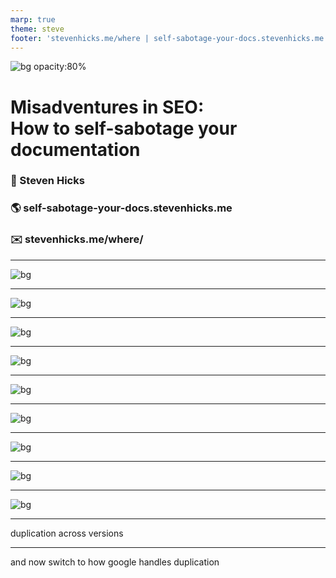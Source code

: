 ```yaml
---
marp: true
theme: steve
footer: 'stevenhicks.me/where | self-sabotage-your-docs.stevenhicks.me'
---
```


<!-- _class: title -->
<!-- _footer: "" -->

![bg opacity:80%](images/cover.jpg)

# Misadventures in SEO:<br/>How to self-sabotage your documentation

### 👦 Steven Hicks

### 🌎 self-sabotage-your-docs.stevenhicks.me

### ✉️ stevenhicks.me/where/

---

![bg](images/camunda.jpg)

<!--
- I'm a DX engineer at Camunda
- basically docs infra
- give the docs the engineering love they deserve
- like customizing our docs platform,
-   or improving the contributor experience to our docs
-   or archiving unsupported versions of our documentation


- Camunda is a platform for automating and orchestrating processes
- getting your services interacting in a stable, predictable manner

-->

---

![bg](images/c7_vs_c8.jpg)

<!--
- a couple years ago, we made a pretty big change with our product
- we moved from focusing on you hosting on your own infrastructure
-   to us hosting for you in our SaaS platform.
- this was the change from Camunda 7 to Camunda 8; we call them c7 and c8 in case I do that
- with a new focus, and a new version number, we also built new docs.
- our v7 docs were built with hugo; v8 docs with docusaurus
- both of these versions of our product are still supported for now
- but our team, devex, took a stance that while we would technically still support the v7 docs, we would minimize that support, to focus on v8 docs.
- basically, we'd shove them in the back of the closet, to collect dust and cobwebs, ...
- unless something went very wrong.

- and that is foreshadowing.
- I think. I am talking to a room full of people with significantly more writing experience and education than me so if I don't know the definition of foreshadowing please let me live in blissful naivety.

-->

---

![bg](images/timeline_0.jpg)

<!--

The story I have to tell you takes place over the last few years

-->

---

![bg](images/timeline_1.jpg)

<!--
- before the v8 release, something started happening to our v7 docs
- prior to mar 2021, if you searched for the acronym bpmn
  - you'd see ~20 relevant results
  - bpmn stands for...
  - & it's a critical element of the camunda product
    - The camunda product is built on the idea that you can model a process graphically
    - using an open standard called bpmn
    - and then camunda's engine will execute that process
    - as it can interpret that open standard, bpmn
  - because it's a critical element of the product,
    - our docs have a lot of content about bpmn
  - you'll find out later why I know that date precisely

-->

---

![bg](images/timeline_2.jpg)

<!--
- but mar 2021, after this mysterious event -
  - search results began declining
  - in both google and site search
- dec 2021 - users were impacted enough to mention it in our forums
  - at this point, you'd see fewer relevant results for bpmn
    - but still some results
  - their complaints were somewhat vague
    - the docs are not returning as many relevant results
    - and the search experience seems to be degrading
  - but the diminishing results were inconsistent
    - and hard to isolate or predict
    - and they were still getting some results
  - so since we intentionally wanted to shelve this version of the docs,
    - just kind of seemed like "ehhhhhh, it's fine"

-->

---

![bg](images/timeline_3.jpg)

<!--
- sum 2022 - we heard from our support team
  - they confirmed that not only had things degraded,
    - but the search had become basically useless.
  - 0 relevant results for bpmn!
    - camunda doesn't exist without bpmn!
    - and despite any flaws our docs may have, we know those docs are there!
  - each member of support basically had to build a memory palace to find things
-->

---

![bg](images/timeline_3.jpg)

<!--

- the experience had become bad enough that we couldn't just let it collect dust and cobwebs anymore
- this was the impetus for us to figure out what was going on
- oct 2022 - I began my investigation

-->

---

![bg](images/c7_vs_google.jpg)

<!--
a couple important details about the c7 docs

1. the docs have an in-site search

- driven by a programmable google search engine
- which is basically an API wrapper around google search
- there are customizations and filters you can apply to a programmable search engine
- but we don't, really.
- so the results we see in our in-site search
  - will match exactly the results you see on google.com

-->

---

![bg](images/c7_versions.jpg)

<!--
- the second important detail:
- the c7 product is approaching ten years old.
- the current version is 7.22, but we have documentation for every release back to 7.0.
- That's 23 versions..and actually 2 more, because we have two other special versions called "latest" and "develop".

-->

---

duplication across versions

<!--
drawing: https://docs.google.com/presentation/d/1XvnWK8gM7FnzBveUYXPE7GkYKGifvzq-hxFm8lfg6pw/edit#slide=id.g1cbfedf2653_0_183

- the thing about maintaining many versions of docs
- is that there's a lot of duplication.
- our c7 docs, for example, might have one page about bpmn that has existed for many versions
- and that evolves, slowly, over time
- many times, a particular document doesn't change _at all_ across versions

-->

---

and now switch to how google handles duplication
